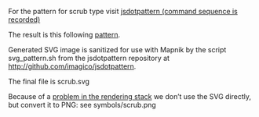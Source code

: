 For the pattern for scrub type visit [jsdotpattern (command sequence is recorded)](http://www.imagico.de/map/jsdotpattern.php#x,512,jdp60679;g,24,64,64;rx,25,2,64,64;rx,25,2,64,64;rx,25,2,64,64;rx,25,2,64,64;rd,1,1,0,scrub2,1,5,5,0,jdp97432,b0be93,c8d7ab;)

The result is this following [pattern](http://www.imagico.de/map/jsdotpattern.php#x,512,jdp60679;g,24,64,64;rx,25,2,64,64;rx,25,2,64,64;rx,25,2,64,64;rx,25,2,64,64;rd,1,1,0,scrub2,1,5,5,0,jdp97432,b0be93,c8d7ab;).

Generated SVG image is sanitized for use with Mapnik by the script svg_pattern.sh from the jsdotpattern repository at http://github.com/imagico/jsdotpattern.

The final file is scrub.svg

Because of a [problem in the rendering stack](https://github.com/gravitystorm/openstreetmap-carto/issues/2750) we don’t use the SVG directly, but convert it to PNG: see symbols/scrub.png
